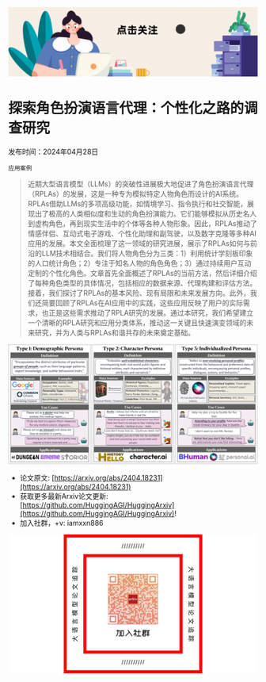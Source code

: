 ![](https://raw.githubusercontent.com/HuggingAGI/HuggingArxiv/main/imgs/follow2.gif)
# 探索角色扮演语言代理：个性化之路的调查研究
发布时间：2024年04月28日

`应用案例`
> 近期大型语言模型（LLMs）的突破性进展极大地促进了角色扮演语言代理（RPLAs）的发展，这是一种专为模拟特定人物角色而设计的AI系统。RPLAs借助LLMs的多项高级功能，如情境学习、指令执行和社交智能，展现出了极高的人类相似度和生动的角色扮演能力。它们能够模拟从历史名人到虚构角色，再到现实生活中的个体等各种人物形象。因此，RPLAs推动了情感伴侣、互动式电子游戏、个性化助理和副驾驶，以及数字克隆等多种AI应用的发展。本文全面梳理了这一领域的研究进展，展示了RPLAs如何与前沿的LLM技术相结合。我们将人物角色分为三类：1）利用统计学刻板印象的人口统计角色；2）专注于知名人物的角色角色；3）通过持续用户互动定制的个性化角色。文章首先全面概述了RPLAs的当前方法，然后详细介绍了每种角色类型的具体情况，包括相应的数据来源、代理构建和评估方法。接着，我们探讨了RPLAs的基本风险、现有局限和未来发展方向。此外，我们还简要回顾了RPLAs在AI应用中的实践，这些应用反映了用户的实际需求，也正是这些需求推动了RPLA研究的发展。通过本研究，我们希望建立一个清晰的RPLA研究和应用分类体系，推动这一关键且快速演变领域的未来研究，并为人类与RPLAs和谐共存的未来奠定基础。

![](https://raw.githubusercontent.com/HuggingAGI/HuggingArxiv/main/paper_images/2404.18231/x1.png)


- 论文原文: [https://arxiv.org/abs/2404.18231](https://arxiv.org/abs/2404.18231)
- 获取更多最新Arxiv论文更新: [https://github.com/HuggingAGI/HuggingArxiv](https://github.com/HuggingAGI/HuggingArxiv)!
- 加入社群，+v: iamxxn886

![](https://raw.githubusercontent.com/HuggingAGI/HuggingArxiv/main/imgs/qrcode.png)